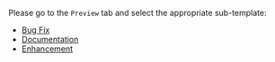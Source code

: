 Please go to the `Preview` tab and select the appropriate sub-template:

* [Bug Fix](?quick_pull=1&expand=1&template=bug_fix_pull_request.md)
* [Documentation](?quick_pull=1&expand=1&template=documentation_pull_request.md)
* [Enhancement](?quick_pull=1&expand=1&template=enhancement_pull_request.md)
